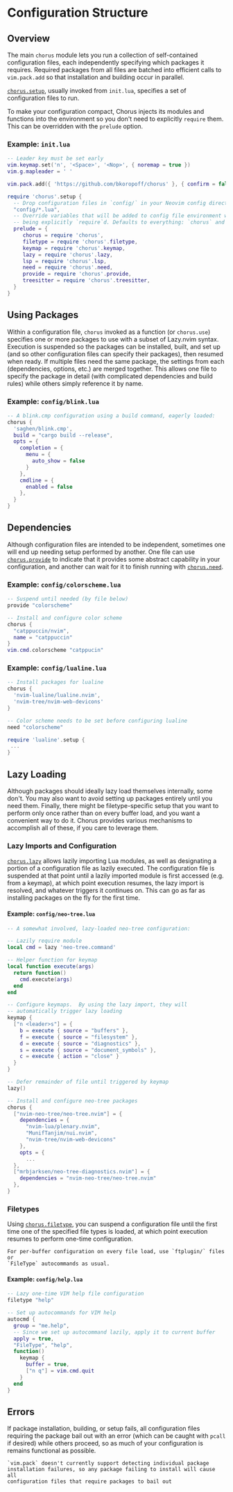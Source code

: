 # Configuration Structure

## Overview

The main `chorus` module lets you run a collection of self-contained
configuration files, each independently specifying which packages it requires.
Required packages from all files are batched into efficient calls to
`vim.pack.add` so that installation and building occur in parallel.

[`chorus.setup`](chorus.setup), usually invoked from `init.lua`, specifies
a set of configuration files to run.

To make your configuration compact, Chorus injects its modules and functions
into the environment so you don't need to explicitly `require` them.  This
can be overridden with the `prelude` option.

### Example: `init.lua`
```lua
-- Leader key must be set early
vim.keymap.set('n', '<Space>', '<Nop>', { noremap = true })
vim.g.mapleader = ' '

vim.pack.add({ 'https://github.com/bkoropoff/chorus' }, { confirm = false })

require 'chorus'.setup {
  -- Drop configuration files in `config/` in your Neovim config directory
  "config/*.lua",
  -- Override variables that will be added to config file environment without
  -- being explicitly `require`d. Defaults to everything: `chorus` and `chorus.*`
  prelude = {
     chorus = require 'chorus',
     filetype = require 'chorus'.filetype,
     keymap = require 'chorus'.keymap,
     lazy = require 'chorus'.lazy,
     lsp = require 'chorus'.lsp,
     need = require 'chorus'.need,
     provide = require 'chorus'.provide,
     treesitter = require 'chorus'.treesitter,
  }
}
```

## Using Packages

Within a configuration file, `chorus` invoked as a function (or `chorus.use`)
specifies one or more packages to use with a subset of Lazy.nvim syntax.
Execution is suspended so the packages can be installed, built, and set up (and
so other configuration files can specify their packages), then resumed when
ready.  If multiple files need the same package, the settings from each
(dependencies, options, etc.) are merged together. This allows one file to
specify the package in detail (with complicated dependencies and build rules)
while others simply reference it by name.

### Example: `config/blink.lua`
```lua
-- A blink.cmp configuration using a build command, eagerly loaded:
chorus {
  'saghen/blink.cmp',
  build = "cargo build --release",
  opts = {
    completion = {
      menu = {
        auto_show = false
      }
    },
    cmdline = {
      enabled = false
    },
  }
}
```

## Dependencies

Although configuration files are intended to be independent, sometimes one will
end up needing setup performed by another.  One file can use
[`chorus.provide`](chorus.provide) to indicate that it provides some abstract
capability in your configuration, and another can wait for it to finish running
with [`chorus.need`](chorus.need).

### Example: `config/colorscheme.lua`
```lua
-- Suspend until needed (by file below)
provide "colorscheme"

-- Install and configure color scheme
chorus {
  "catppuccin/nvim",
  name = "catppuccin"
}
vim.cmd.colorscheme "catppucin"
```

### Example: `config/lualine.lua`
```lua
-- Install packages for lualine
chorus {
  'nvim-lualine/lualine.nvim',
  'nvim-tree/nvim-web-devicons'
}

-- Color scheme needs to be set before configuring lualine
need "colorscheme"

require 'lualine'.setup {
 ...
}
```

## Lazy Loading

Although packages should ideally lazy load themselves internally, some don't.
You may also want to avoid setting up packages entirely until you need them.
Finally, there might be filetype-specific setup that you want to perform only
once rather than on every buffer load, and you want a convenient way to do it.
Chorus provides various mechanisms to accomplish all of these, if you care to
leverage them.

### Lazy Imports and Configuration

[`chorus.lazy`](chorus.lazy) allows lazily importing Lua modules, as well as
designating a portion of a configuration file as lazily executed. The
configuration file is suspended at that point until a lazily imported module is
first accessed (e.g. from a keymap), at which point execution resumes, the lazy
import is resolved, and whatever triggers it continues on.  This can go as far
as installing packages on the fly for the first time.

#### Example: `config/neo-tree.lua`
```lua
-- A somewhat involved, lazy-loaded neo-tree configuration:

-- Lazily require module
local cmd = lazy 'neo-tree.command'

-- Helper function for keymap
local function execute(args)
  return function()
    cmd.execute(args)
  end
end

-- Configure keymaps.  By using the lazy import, they will
-- automatically trigger lazy loading
keymap {
  ["n <leader>s"] = {
    b = execute { source = "buffers" },
    f = execute { source = "filesystem" },
    d = execute { source = "diagnostics" },
    s = execute { source = "document_symbols" },
    c = execute { action = "close" }
  }
}

-- Defer remainder of file until triggered by keymap
lazy()

-- Install and configure neo-tree packages
chorus {
  ["nvim-neo-tree/neo-tree.nvim"] = {
    dependencies = {
      "nvim-lua/plenary.nvim",
      "MunifTanjim/nui.nvim",
      "nvim-tree/nvim-web-devicons"
    },
    opts = {
      ...
  },
  ["mrbjarksen/neo-tree-diagnostics.nvim"] = {
    dependencies = "nvim-neo-tree/neo-tree.nvim"
  },
}
```
### Filetypes

Using [`chorus.filetype`](chorus.filetype), you can suspend a configuration file
until the first time one of the specified file types is loaded, at which point
execution resumes to perform one-time configuration.

```{note}
For per-buffer configuration on every file load, use `ftplugin/` files or
`FileType` autocommands as usual.
```

#### Example: `config/help.lua`
```lua
-- Lazy one-time VIM help file configuration
filetype "help"

-- Set up autocommands for VIM help
autocmd {
  group = "me.help",
  -- Since we set up autocommand lazily, apply it to current buffer
  apply = true,
  "FileType", "help",
  function()
    keymap {
      buffer = true,
      ["n q"] = vim.cmd.quit
    }
  end
}
```

## Errors

If package installation, building, or setup fails, all configuration files
requiring the package bail out with an error (which can be caught with `pcall`
if desired) while others proceed, so as much of your configuration is
remains functional as possible.

```{warning}
`vim.pack` doesn't currently support detecting individual package
installation failures, so any package failing to install will cause all
configuration files that require packages to bail out
```
